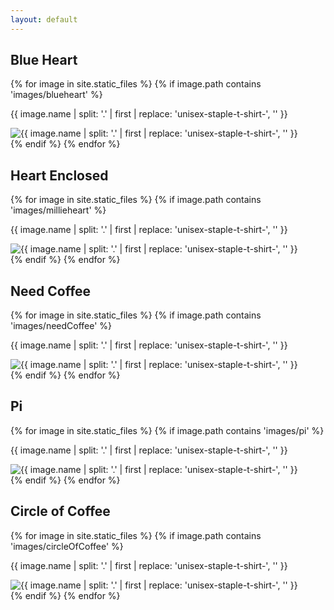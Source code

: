 ```yaml
---
layout: default
---
```




<div class="container lightbox" data-mdb-lightbox-init>
<section>
<!-- Blue Heart -->
<h1>Blue Heart</h1>
    <div class="row">
    {% for image in site.static_files %}
    {% if image.path contains 'images/blueheart' %}
   
<div class="col-lg-3">

<p>{{ image.name | split: '.' | first | replace: 'unisex-staple-t-shirt-', '' }}</p>
 <img 
loading="lazy"
src="{{ site.baseurl }}{{ image.path }}" 
data-mdb-img="{{ site.baseurl }}{{ image.path }}" 
alt="{{ image.name | split: '.' | first | replace: 'unisex-staple-t-shirt-', '' }}"  class="img-fluid" /></div>
    {% endif %}
{% endfor %}
</div>
</section>

<section>
<h1>Heart Enclosed</h1>
<!-- Millie Heart -->
<div class="row">
    {% for image in site.static_files %}
    {% if image.path contains 'images/millieheart' %}
   
<div class="col-lg-3"> 
<p>{{ image.name | split: '.' | first | replace: 'unisex-staple-t-shirt-', '' }}</p>
<img 
loading="lazy"
src="{{ site.baseurl }}{{ image.path }}" 
data-mdb-img="{{ site.baseurl }}{{ image.path }}" 
alt="{{ image.name | split: '.' | first | replace: 'unisex-staple-t-shirt-', '' }}"  class="img-fluid" /></div>
    {% endif %}
{% endfor %}
</div>
</section>



<section>
<!-- NeedCoffee -->
<h1>Need Coffee</h1>
<div class="row">
    {% for image in site.static_files %}
    {% if image.path contains 'images/needCoffee' %}
   
<div class="col-lg-3"> 
<p>{{ image.name | split: '.' | first | replace: 'unisex-staple-t-shirt-', '' }}</p>
<img 
loading="lazy"
src="{{ site.baseurl }}{{ image.path }}" 
data-mdb-img="{{ site.baseurl }}{{ image.path }}" 
alt="{{ image.name | split: '.' | first | replace: 'unisex-staple-t-shirt-', '' }}"  class="img-fluid" /></div>
    {% endif %}
{% endfor %}
</div>
</section>


<section>
<!-- Pi -->
<h1>Pi</h1>
<div class="row">
    {% for image in site.static_files %}
    {% if image.path contains 'images/pi' %}
   
<div class="col-lg-3"> 
<p>{{ image.name | split: '.' | first | replace: 'unisex-staple-t-shirt-', '' }}</p>
<img 
loading="lazy"
src="{{ site.baseurl }}{{ image.path }}" 
data-mdb-img="{{ site.baseurl }}{{ image.path }}" 
alt="{{ image.name | split: '.' | first | replace: 'unisex-staple-t-shirt-', '' }}"  class="img-fluid" /></div>
    {% endif %}
{% endfor %}
</div>
</section>


<section>
<!-- Circle of Coffee -->
<h1>Circle of Coffee</h1>
<div class="row">
    {% for image in site.static_files %}
    {% if image.path contains 'images/circleOfCoffee' %}
   
<div class="col-lg-3">

<p>{{ image.name | split: '.' | first | replace: 'unisex-staple-t-shirt-', '' }}</p>
 <img 
loading="lazy"
src="{{ site.baseurl }}{{ image.path }}" 
data-mdb-img="{{ site.baseurl }}{{ image.path }}" 
alt="{{ image.name | split: '.' | first | replace: 'unisex-staple-t-shirt-', '' }}"  class="img-fluid" /></div>
    {% endif %}
{% endfor %}
</div>
</section>




</div>

